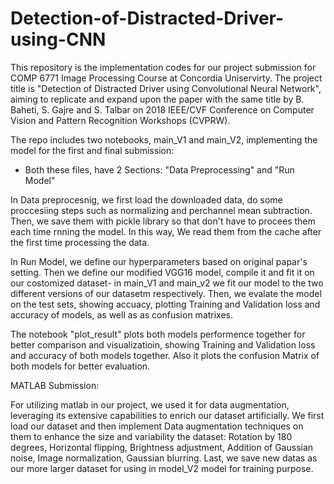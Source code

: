 # Detection-of-Distracted-Driver-using-CNN

This repository is the implementation codes for our project submission for COMP 6771 Image Processing Course at Concordia Uniservirty. The project title is "Detection of Distracted Driver using Convolutional Neural Network", aiming to replicate and expand upon the paper with the same title by B. Baheti, S. Gajre and S. Talbar on 2018 IEEE/CVF Conference on Computer Vision and Pattern Recognition Workshops (CVPRW).

The repo includes two notebooks, main_V1 and main_V2, implementing the model for the first and final submission:

- Both these files, have 2 Sections: "Data Preprocessing" and "Run Model"

In Data preprocesnig, we first load the downloaded data, do some proccesiing steps such as normalizing and perchannel mean subtraction. Then, we save them with pickle library so that don't have to procees them each time rnning the model. In this way, We read them from the cache after the first time processing the data. 

In Run Model, we define our hyperparameters based on original papar's setting. Then we define our modified VGG16 model, compile it and fit it on our costomized dataset- in main_V1 and main_v2 we fit our model to the two different versions of our datasetm respectively. Then, we evalate the model on the test sets, showing accuacy, plotting Training and Validation loss and accuracy of models, as well as as confusion matrixes.


The notebook "plot_result" plots both models performence together for better comparison and visualizatioin, showing Training and Validation loss and accuracy of both models together. Also it plots the confusion Matrix of both models for better evaluation. 


MATLAB Submission:

For utilizing matlab in our project, we used it for data augmentation, leveraging its extensive capabilities to enrich our dataset artificially. We first load our dataset and then implement Data augmentation techniques on them to enhance the size and variability the dataset: Rotation by 180 degrees, Horizontal flipping, Brightness adjustment, Addition of Gaussian noise, Image normalization, Gaussian blurring. Last, we save new datas as our more larger dataset for using in model_V2 model for training purpose.
